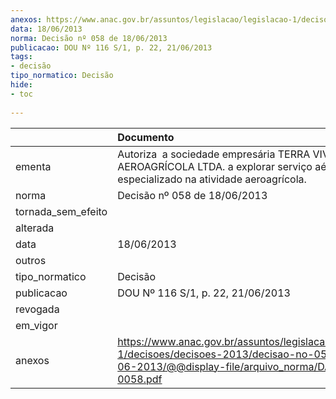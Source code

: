 ```yaml
---
anexos: https://www.anac.gov.br/assuntos/legislacao/legislacao-1/decisoes/decisoes-2013/decisao-no-058-de-18-06-2013/@@display-file/arquivo_norma/DA2013-0058.pdf
data: 18/06/2013
norma: Decisão nº 058 de 18/06/2013
publicacao: DOU Nº 116 S/1, p. 22, 21/06/2013
tags:
- decisão
tipo_normatico: Decisão
hide: 
- toc 
 
---
```


|                    | Documento                                                                                                                                                 |
|:-------------------|:----------------------------------------------------------------------------------------------------------------------------------------------------------|
| ementa             | Autoriza  a sociedade empresária TERRA VIVA AEROAGRÍCOLA LTDA. a explorar serviço aéreo público especializado na atividade aeroagrícola.                  |
| norma              | Decisão nº 058 de 18/06/2013                                                                                                                              |
| tornada_sem_efeito |                                                                                                                                                           |
| alterada           |                                                                                                                                                           |
| data               | 18/06/2013                                                                                                                                                |
| outros             |                                                                                                                                                           |
| tipo_normatico     | Decisão                                                                                                                                                   |
| publicacao         | DOU Nº 116 S/1, p. 22, 21/06/2013                                                                                                                         |
| revogada           |                                                                                                                                                           |
| em_vigor           |                                                                                                                                                           |
| anexos             | https://www.anac.gov.br/assuntos/legislacao/legislacao-1/decisoes/decisoes-2013/decisao-no-058-de-18-06-2013/@@display-file/arquivo_norma/DA2013-0058.pdf |
